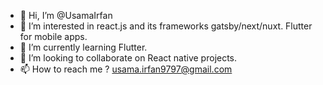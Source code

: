 - 👋 Hi, I’m @UsamaIrfan
- 👀 I’m interested in react.js and its frameworks gatsby/next/nuxt. Flutter for mobile apps.
- 🌱 I’m currently learning Flutter.
- 💞️ I’m looking to collaborate on React native projects.
- 📫 How to reach me ? usama.irfan9797@gmail.com

<!---
UsamaIrfan/UsamaIrfan is a ✨ special ✨ repository because its `README.md` (this file) appears on your GitHub profile.
You can click the Preview link to take a look at your changes.
--->
